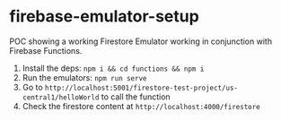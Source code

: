 # firebase-emulator-setup

POC showing a working Firestore Emulator working in conjunction with Firebase Functions.

1. Install the deps: `npm i && cd functions && npm i`
1. Run the emulators: `npm run serve`
1. Go to `http://localhost:5001/firestore-test-project/us-central1/helloWorld` to call the function
1. Check the firestore content at `http://localhost:4000/firestore`
